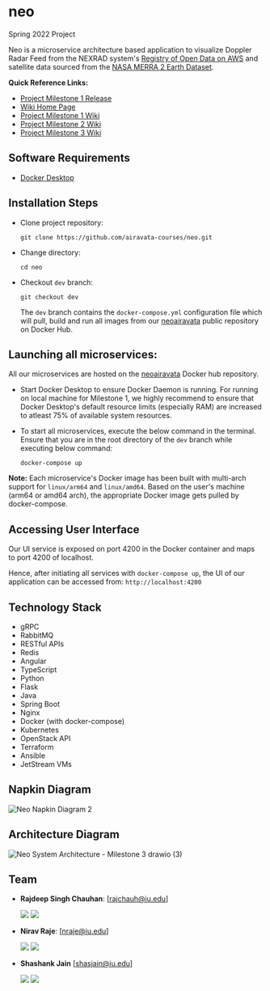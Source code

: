 # neo

Spring 2022 Project

Neo is a microservice architecture based application to visualize Doppler Radar Feed from the NEXRAD system's [Registry of Open Data on AWS](https://registry.opendata.aws/noaa-nexrad/) and satellite data sourced from the [NASA MERRA 2 Earth Dataset](https://disc.gsfc.nasa.gov/datasets/M2I3NPASM_5.12.4/summary).

**Quick Reference Links:**

- [Project Milestone 1 Release](https://github.com/airavata-courses/neo/releases/tag/v1https://github.com/airavata-courses/neo/releases/tag/v1)
- [Wiki Home Page](https://github.com/airavata-courses/neo/wiki)
- [Project Milestone 1 Wiki](https://github.com/airavata-courses/neo/wiki/Project-1)
- [Project Milestone 2 Wiki](https://github.com/airavata-courses/neo/wiki/Project-2)
- [Project Milestone 3 Wiki](https://github.com/airavata-courses/neo/wiki/Project-3)

## Software Requirements

- [Docker Desktop](https://www.docker.com/products/docker-desktop)

## Installation Steps

- Clone project repository:

  `git clone https://github.com/airavata-courses/neo.git`

- Change directory:

  `cd neo`

- Checkout `dev` branch:

  `git checkout dev`

  The `dev` branch contains the `docker-compose.yml` configuration file which will pull, build and run all images from our [neoairavata](https://hub.docker.com/u/neoairavataproject) public repository on Docker Hub.

## Launching all microservices:

All our microservices are hosted on the [neoairavata](https://hub.docker.com/u/neoairavataproject) Docker hub repository.

- Start Docker Desktop to ensure Docker Daemon is running. For running on local machine for Milestone 1, we highly recommend to ensure that Docker Desktop's default resource limits (especially RAM) are increased to atleast 75% of available system resources.

- To start all microservices, execute the below command in the terminal. Ensure that you are in the root directory of the `dev` branch while executing below command:

  `docker-compose up`

**Note:** Each microservice's Docker image has been built with multi-arch support for `linux/arm64` and `linux/amd64`.
Based on the user's machine (arm64 or amd64 arch), the appropriate Docker image gets pulled by docker-compose.

## Accessing User Interface

Our UI service is exposed on port 4200 in the Docker container and maps to port 4200 of localhost.

Hence, after initiating all services with `docker-compose up`, the UI of our application can be accessed from: `http://localhost:4200`

## Technology Stack

- gRPC
- RabbitMQ
- RESTful APIs
- Redis
- Angular
- TypeScript
- Python
- Flask
- Java
- Spring Boot
- Nginx
- Docker (with docker-compose)
- Kubernetes
- OpenStack API
- Terraform
- Ansible
- JetStream VMs

## Napkin Diagram

![Neo Napkin Diagram 2](https://user-images.githubusercontent.com/35288428/153309704-4b3c9175-3bb2-4208-92b2-b90a7c81effa.png)

## Architecture Diagram

![Neo System Architecture - Milestone 3 drawio (3)](https://user-images.githubusercontent.com/35288428/162355130-92150d06-fab4-4914-8894-1e4e4b9ccec9.png)

## Team 

- **Rajdeep Singh Chauhan**: [rajchauh@iu.edu]

   [<img src="https://img.shields.io/badge/LinkedIn-0077B5?style=for-the-badge&logo=linkedin&logoColor=white" />](https://www.linkedin.com/in/rajdeep-singh-chauhan-205544a0/)
   [<img src="https://img.shields.io/badge/GitHub-100000?style=for-the-badge&logo=github&logoColor=white" />](https://github.com/rajdeepc2792)

- **Nirav Raje**: [nraje@iu.edu]

   [<img src="https://img.shields.io/badge/LinkedIn-0077B5?style=for-the-badge&logo=linkedin&logoColor=white" />](https://www.linkedin.com/in/niravraje/)
   [<img src="https://img.shields.io/badge/GitHub-100000?style=for-the-badge&logo=github&logoColor=white" />](https://github.com/niravraje)

- **Shashank Jain** [shasjain@iu.edu]
   
   [<img src="https://img.shields.io/badge/LinkedIn-0077B5?style=for-the-badge&logo=linkedin&logoColor=white" />](https://www.linkedin.com/in/shashankjain07/)
   [<img src="https://img.shields.io/badge/GitHub-100000?style=for-the-badge&logo=github&logoColor=white" />](https://github.com/shanki07)


